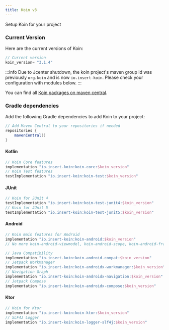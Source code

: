 ```yaml
---
title: Koin v3
---
```


 Setup Koin for your project 

### Current Version

Here are the current versions of Koin:

```groovy
// Current version
koin_version= "3.1.4"
```

:::info
 Due to Jcenter shutdown, the koin project's maven group id was previously `org.koin` and is now `io.insert-koin`. Please check your configuration with modules below.
:::

You can find all [Koin packages on maven central](https://search.maven.org/search?q=io.insert-koin).

### Gradle dependencies

Add the following Gradle dependencies to add Koin to your project:

```groovy
// Add Maven Central to your repositories if needed
repositories {
    mavenCentral()
}
```

#### **Kotlin**

```groovy
// Koin Core features
implementation "io.insert-koin:koin-core:$koin_version"
// Koin Test features
testImplementation "io.insert-koin:koin-test:$koin_version"
```

#### **JUnit**

```groovy
// Koin for JUnit 4
testImplementation "io.insert-koin:koin-test-junit4:$koin_version"
// Koin for JUnit 5
testImplementation "io.insert-koin:koin-test-junit5:$koin_version"
```

#### **Android**

```groovy
// Koin main features for Android
implementation "io.insert-koin:koin-android:$koin_version"
// No more koin-android-viewmodel, koin-android-scope, koin-android-fragment

// Java Compatibility
implementation "io.insert-koin:koin-android-compat:$koin_version"
// Jetpack WorkManager
implementation "io.insert-koin:koin-androidx-workmanager:$koin_version"
// Navigation Graph
implementation "io.insert-koin:koin-androidx-navigation:$koin_version"
// Jetpack Compose
implementation "io.insert-koin:koin-androidx-compose:$koin_version"
```


#### **Ktor**

```groovy
// Koin for Ktor 
implementation "io.insert-koin:koin-ktor:$koin_version"
// SLF4J Logger
implementation "io.insert-koin:koin-logger-slf4j:$koin_version"
```
